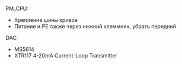 PM_CPU:
- Крепление шины кривое
- Питание и PE также через нижний клеммник, убрать передний


DAC:
- MS5614
- XTR117 4-20mA Current-Loop Transmitter
